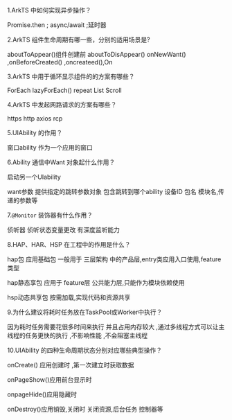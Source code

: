 1.ArkTS 中如何实现异步操作？

Promise.then ; async/await ;延时器

2.ArkTS 组件生命周期有哪一些，分别的适用场景是?  

aboutToAppear()组件创建前 aboutToDisAppear()   onNewWant() ,onBeforeCreated() ,oncreateed(),On

3.ArkTS 中用于循环显示组件的的方案有哪些？

ForEach  lazyForEach()  repeat  List Scroll

4.ArkTS 中发起网路请求的方案有哪些？

https http axios  rcp 

5.UIAbility 的作用？

窗口ability 作为一个应用的窗口

6.Ability 通信中Want 对象起什么作用？

启动另一个UIability

want参数 提供指定的跳转参数对象 包含跳转到哪个ability 设备ID 包名 模块名,传递的参数等

7.`@Monitor` 装饰器有什么作用？

侦听器 侦听状态变量更改  有深度监听能力 

8.HAP、HAR、HSP 在工程中的作用是什么？

hap包 应用基础包  一般用于 三层架构 中的产品层,entry类应用入口使用,feature类型 

hap静态享包 应用于 feature层 公共能力层,只能作为模块依赖使用

hsp动态共享包  按需加载,实现代码和资源共享

9.为什么建议将耗时任务放在TaskPool或Worker中执行？

因为耗时任务需要花很多时间来执行 并且占用内存较大 ,通过多线程方式可以让主线程的任务更快的执行 ,不影响性能 ,不会阻塞主线程

10.UIAbility 的四种生命周期状态分别对应哪些典型操作？

onCreate()  应用创建时 ,第一次建立时获取数据

onPageShow()应用前台显示时

onpageHide()应用隐藏时

onDestroy()应用销毁,关闭时  关闭资源,后台任务 控制器等